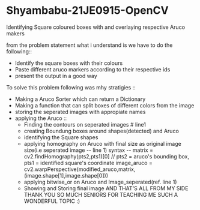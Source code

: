 # Shyambabu-21JE0915-OpenCV
Identifying Square coloured boxes with and overlaying respective Aruco makers 

from the problem statement what i understand is we have to do the following::
  - Identify the square boxes with their colours
  - Paste different aruco markers according to their respective ids
  - present the output in a good way

To solve this problem following was mhy stratigies ::
  - Making a Aruco Sorter which can return a Dictionary
  - Making a function that can split boxes of different colors from the image
  - storing the seperated images with appropiate names
  - applying the Aruco ::
      - Finding the contours on seperated images # line1
      - creating Boundung boxes around shapes(detected) and Aruco
      - identifying the Square shapes
      - applying homography on Aruco with final size as original image size(i.e seperated image -- line 1)
          syntax -- matrix = cv2.findHomography(pts2,pts1)[0] // pts2 = aruco's bounding box, pts1 = identified square's coordinate
                    image_aruco = cv2.warpPerspective(modified_aruco,matrix,(image.shape[1],image.shape[0]))
      - applying bitwise_or on Aruco and Image_seperated(ref. line 1)
      - Showing and Storing final image
 AND THAT'S ALL FROM MY SIDE
 THANK YOU SO MUCH SENIORS FOR TEACHING ME SUCH A WONDERFUL TOPIC :)
